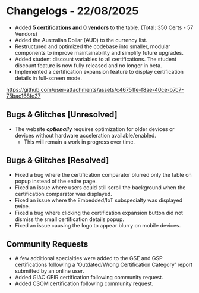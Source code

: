 # Changelogs - 22/08/2025
- Added <b><ins>5 certifications and 0 vendors</ins></b> to the table. (Total: 350 Certs - 57 Vendors)
- Added the Australian Dollar (AUD) to the currency list.
- Restructured and optimized the codebase into smaller, modular components to improve maintainability and simplify future upgrades.
- Added student discount variables to all certifications. The student discount feature is now fully released and no longer in beta.
- Implemented a certification expansion feature to display certification details in full-screen mode.

https://github.com/user-attachments/assets/c46751fe-f8ae-40ce-b7c7-75bac168fe37

## Bugs & Glitches [Unresolved]
- The website **_optionally_** requires optimization for older devices or devices without hardware acceleration available/enabled.
  - This will remain a work in progress over time.
 
## Bugs & Glitches [Resolved]
- Fixed a bug where the certification comparator blurred only the table on popup instead of the entire page.
- Fixed an issue where users could still scroll the background when the certification comparator was displayed.
- Fixed an issue where the Embedded/IoT subspecialty was displayed twice.
- Fixed a bug where clicking the certification expansion button did not dismiss the small certification details popup.
- Fixed an issue causing the logo to appear blurry on mobile devices.

## Community Requests
- A few additional specialties were added to the GSE and GSP certifications following a 'Outdated/Wrong Certification Category' report submitted by an online user.
- Added GIAC GEIR certification following community request.
- Added CSOM certification following community request.
